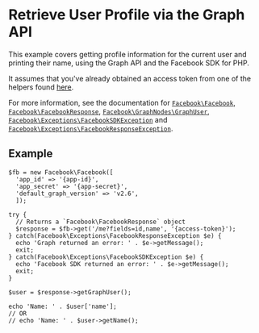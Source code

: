 # Retrieve User Profile via the Graph API

This example covers getting profile information for the current user and printing their name, using the Graph API and the Facebook SDK for PHP.

It assumes that you've already obtained an access token from one of the helpers found [here](/docs/php/sdk_reference#helpers).

For more information, see the documentation for [`Facebook\Facebook`](/docs/php/Facebook), [`Facebook\FacebookResponse`](/docs/php/FacebookResponse), [`Facebook\GraphNodes\GraphUser`](/docs/php/GraphNode#user-instance-methods), [`Facebook\Exceptions\FacebookSDKException`](/docs/php/FacebookSDKException) and [`Facebook\Exceptions\FacebookResponseException`](/docs/php/FacebookResponseException).

## Example

~~~~
$fb = new Facebook\Facebook([
  'app_id' => '{app-id}',
  'app_secret' => '{app-secret}',
  'default_graph_version' => 'v2.6',
  ]);

try {
  // Returns a `Facebook\FacebookResponse` object
  $response = $fb->get('/me?fields=id,name', '{access-token}');
} catch(Facebook\Exceptions\FacebookResponseException $e) {
  echo 'Graph returned an error: ' . $e->getMessage();
  exit;
} catch(Facebook\Exceptions\FacebookSDKException $e) {
  echo 'Facebook SDK returned an error: ' . $e->getMessage();
  exit;
}

$user = $response->getGraphUser();

echo 'Name: ' . $user['name'];
// OR
// echo 'Name: ' . $user->getName();
~~~~
